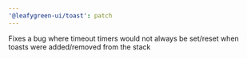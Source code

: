```yaml
---
'@leafygreen-ui/toast': patch
---
```


Fixes a bug where timeout timers would not always be set/reset when toasts were added/removed from the stack
